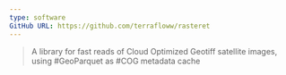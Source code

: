 ```yaml
---
type: software
GitHub URL: https://github.com/terrafloww/rasteret
---
```

> A library for fast reads of Cloud Optimized Geotiff satellite images, using #GeoParquet as #COG metadata cache

